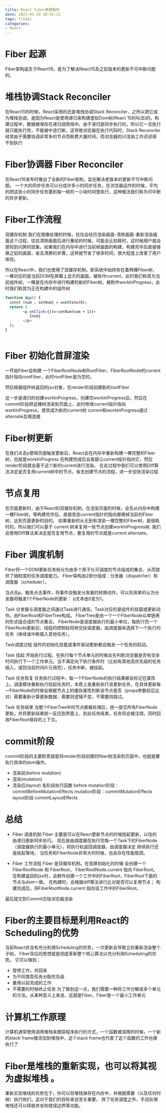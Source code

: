 ```yaml
---
title: React fiber原理解析
date: 2022-05-20 10:55:12
tags: filber
categories: 
- React
---
```

# Fiber 起源
Fiber架构诞生于React16，是为了解决React15及之前版本的更新不可中断问题的。

# 堆栈协调Stack Reconciler
在React15的时候，React采用的还是堆栈协调Stack Reconciler，之所以把它成为堆栈协调，是因为React是使用递归来构建虚拟Dom树(React 15的叫法)的，构建过程中，数据被保存在递归调用栈中。由于递归是同步执行的，所以它一旦执行就只能执行完，不能被中途打断。这导致浏览器在执行代码时，Stack Reconciler 经常由于需要协调非常多的节点而耗费大量时间，而浏览器的UI渲染工作迟迟得不到执行

# Fiber协调器 Fiber Reconciler
在React16发布时推出了全新的Fiber架构，旨在解决老版本的更新不可中断问题。
一个大的同步任务可以分成许多小的同步任务，在浏览器运作的时候，平均的把这些小的同步任务塞到每一帧的一小块时间里执行，这种做法我们称为可中断的异步更新。

# Fiber工作流程
双缓存机制
我们在图像处理的时候，往往会经历渲染画面-清除画面-重新渲染画面这个过程，往往清除画面后进行重绘的时候，可能会比较耗时，这时候用户就会感知到闪屏的现象。如果我们在内存中进行当前帧画面的构建，构建完毕后直接替换之前的画面，省去清屏的步骤，这样就节省了很多时间，很大程度上改善了用户体验。

所以在React中，我们也使用了双缓存机制，即系统中始终存在着两棵Fiber树，一棵对应的是当前DOM在屏幕上显示的画面，被称作current，此时我们称其为当前组件树，一棵是在内存中进行构建的新的Fiber树，被称作workInProgress，此时我们称其为正在构建中的组件树

``` bash 
function App() {
  const [num , setNum] = useState(0);
  return (
        <p onClick={()=>setNum(num + 1)}>
           {num}
        </p>
  );
}



```
# Fiber 初始化首屏渲染
一开始Fiber会构建 一个FiberRootNode和RootFiber，FiberRootNode的current指针指向rootFiber，此时rootFiber是为空的。

然后根据组件树返回的jsx对象，在render阶段创建新的rootFiber

这一步是递归的创建workInProgress，创建完workInProgress后，然后在commit阶段把这棵树渲染到页面上，此时修改current指针指向workInProgress，使其成为新的current树
current和workInProgress通过alternate互相连接

# Fiber树更新
在我们点击p使得页面触发更新后，React会在内存中重新构建一棵完整的Fiber树，也就是workInProgress
在构建完成后会直接让current指针指向它，然后render阶段就会基于这个新的current进行渲染。
在此过程中我们可以使用Diff算法决定是否复用current树中的节点，省去创建节点的流程，进一步加快渲染过程

# 节点复用
在页面更新时，由于React的双缓存机制，在渲染页面的时候，会先从内存中构建一棵Fiber树，等构建完毕后，直接改变current指针的指向替换掉当前的Fiber树，达到页面更新的目的。
如果重新的从无到有渲染一棵完整的Fiber树，是很耗时的，所以我们可以基于 current 树来复用一些节点创建workInProgress树.
我们会使用Diff算法来决定是否复用节点，要复用的节点就是current.alternate。

# Fiber 调度机制
Fiber将一个DOM更新任务拆分为由多个原子化可调度的节点组成的集合，从而提供了细粒度的任务调度能力。
Fiber架构由2部分组成：分发器（dispatcher）和调度器（scheduler）。

当点击p，触发点击事件，将事件会触发分发器的转换动作。可以先简单的认为分发器将触发1个FiberNode的更新： p文本由0变为1。

Task
分发器与调度器之间通过Task进行通信。Task对应的是组件的挂载或更新动作。由FiberRoot和FiberTree构成。
FiberTree是由一个一个FiberNode以单链表的形式组合成的节点集合。
FiberNode是调度器执行的最小单位，每执行完一个FiberNode更新后，线程的控制权将转交给调度器，由调度器来选择下一个执行的任务（继续或中断插入其他任务）。

Task调度过程
组件的初始化挂载或事件驱动更新都会触发一个任务的启动。

Task 挂起
开始执行过程。在执行每个节点单元的时候会先判断浏览器是否有空余时间执行下一个工作单元。当不满足向下执行条件时（比如有其他高优先级的任务插入，或则当前时间片已用完），任务中断，被挂起。

Task 任务恢复
任务执行过程中，每一个FiberNode的执行结果都会标记在属性上。调度模块重新执行挂起任务时，本质上是重新执行该更新任务，在具体更新每一FiberNode的时候会根据节点上的缓存属性判断该节点是否（props参数前后比对）需要重新计算更新数据，需要则逻辑不变，不需要则跳过。

Task 任务结束
当整个FiberTree中的节点都被处理后，统一提交所有FiberNode更新。并将更新结果统一反应到界面上，到此任务结束，任务将会被注销，同时回收FiberRoot保存的上下文。


# commit阶段
commit阶段的主要职责就是将render阶段创建的fiber树渲染到页面中，也就是要执行具体的dom操作。
* 渲染前(before mutation)
* 渲染(mutation)
* 渲染后(layout)
各阶段执行函数
before mutation阶段：commitBeforeMutationEffects
mutation阶段：commitMutationEffects
layout阶段 commitLayoutEffects

# 总结
* Fiber 调度机制
Fiber 主要是可以在React更新节点的时候挂起更新，以往的由递归更新同步执行。
现在是由调度器在执行完每一个Task下的FiberNode（调度器执行的最小单元），将执行权返回调度器，由调度器决定 继续执行还是挂起等待。
当任务和FiberNode非常大的时候，也会存在性能瓶颈。

* Fiber 工作流程
Fiber 是双缓存机制。在首屏初始化的时候 会创建一个 FiberRootNode 和 FiberRoot，
FiberRootNode.current 指向 FiberRoot。
在构建返回的jsx时，会额外创建一个工作中的FiberRoot，FiberRoot下面的节点与dom一致。
在构建时，会根据diff算法进行比对是否可以复用节点；
构建完成后，将FiberRootNode.current 指向该工作中的FiberRoot。

最后提交到Commit交给浏览器渲染


# Fiber的主要目标是利用React的Scheduling的优势
当前React并没有充分利用Scheduling的优势，一次更新会导致立刻重新渲染整个子树。
Fiber背后的思想就是彻底革新整个核心算法以充分利用Scheduling的优势。
它可以做到： 
* 暂停工作，并回来
* 为不同类型任务分配优先级
* 重用以前完成的工作
* 不需要的时候终止任务
为了做到这一点，我们需要一种将工作分解成多个单元的方法。从某种意义上来说，这就是Fiber。Fiber是一个最小工作单元

# 计算机工作原理
计算机通常使用调用堆栈来跟踪程序执行的方式，一个函数被调用的时候，一个新的stack frame被添加到堆栈中，这个stack frame也代表了这个函数的工作也被执行了

# Fiber是堆栈的重新实现，也可以将其视为虚拟堆栈 。
重新实现堆栈的优势在于，你可以将堆栈保存在内存中，并根据需要（以及任何时候）执行他们，这对于我们的目标来说至关重要。
除了任务调度之外，手动处理堆栈还可以释放并发和错误边界等功能。